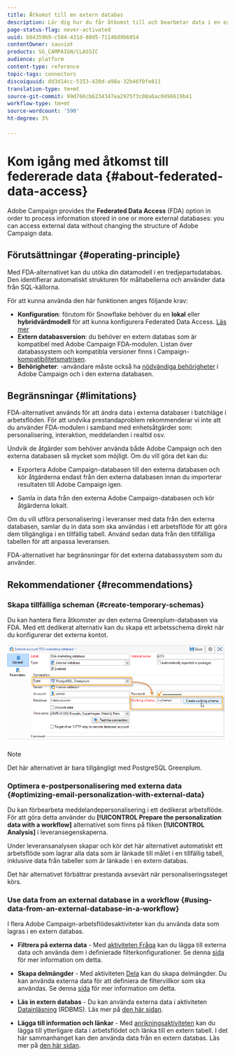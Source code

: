 ```yaml
---
title: Åtkomst till en extern databas
description: Lär dig hur du får åtkomst till och bearbetar data i en extern databas
page-status-flag: never-activated
uuid: b84359b9-c584-431d-80d5-71146d9b6854
contentOwner: sauviat
products: SG_CAMPAIGN/CLASSIC
audience: platform
content-type: reference
topic-tags: connectors
discoiquuid: dd3d14cc-5153-428d-a98a-32b46f0fe811
translation-type: tm+mt
source-git-commit: 99d766cb6234347ea2975f3c08a6ac0496619b41
workflow-type: tm+mt
source-wordcount: '590'
ht-degree: 3%

---
```



# Kom igång med åtkomst till federerade data {#about-federated-data-access}

Adobe Campaign provides the **Federated Data Access** (FDA) option in order to process information stored in one or more external databases: you can access external data without changing the structure of Adobe Campaign data.

## Förutsättningar {#operating-principle}

Med FDA-alternativet kan du utöka din datamodell i en tredjepartsdatabas. Den identifierar automatiskt strukturen för måltabellerna och använder data från SQL-källorna.

För att kunna använda den här funktionen anges följande krav:

* **Konfiguration**: förutom för Snowflake behöver du en **lokal** eller **hybridvärdmodell** för att kunna konfigurera Federated Data Access. [Läs mer](../../installation/using/hosting-models.md)
* **Extern databasversion**: du behöver en extern databas som är kompatibel med Adobe Campaign FDA-modulen. Listan över databassystem och kompatibla versioner finns i Campaign- [kompatibilitetsmatrisen](../../rn/using/compatibility-matrix.md#FederatedDataAccessFDA).
* **Behörigheter**: -användare måste också ha [nödvändiga behörigheter](../../installation/using/remote-database-access-rights.md) i Adobe Campaign och i den externa databasen.

## Begränsningar {#limitations}

FDA-alternativet används för att ändra data i externa databaser i batchläge i arbetsflöden. För att undvika prestandaproblem rekommenderar vi inte att du använder FDA-modulen i samband med enhetsåtgärder som: personalisering, interaktion, meddelanden i realtid osv.

Undvik de åtgärder som behöver använda både Adobe Campaign och den externa databasen så mycket som möjligt. Om du vill göra det kan du:

* Exportera Adobe Campaign-databasen till den externa databasen och kör åtgärderna endast från den externa databasen innan du importerar resultaten till Adobe Campaign igen.

* Samla in data från den externa Adobe Campaign-databasen och kör åtgärderna lokalt.

Om du vill utföra personalisering i leveranser med data från den externa databasen, samlar du in data som ska användas i ett arbetsflöde för att göra dem tillgängliga i en tillfällig tabell. Använd sedan data från den tillfälliga tabellen för att anpassa leveransen.

FDA-alternativet har begränsningar för det externa databassystem som du använder.

## Rekommendationer {#recommendations}

### Skapa tillfälliga scheman {#create-temporary-schemas}

Du kan hantera flera åtkomster av den externa Greenplum-databasen via FDA. Med ett dedikerat alternativ kan du skapa ett arbetsschema direkt när du konfigurerar det externa kontot.

![](assets/fda_work_table.png)

>[!NOTE]
>
>Det här alternativet är bara tillgängligt med PostgreSQL Greenplum.

### Optimera e-postpersonalisering med externa data {#optimizing-email-personalization-with-external-data}

Du kan förbearbeta meddelandepersonalisering i ett dedikerat arbetsflöde. För att göra detta använder du **[!UICONTROL Prepare the personalization data with a workflow]** alternativet som finns på fliken **[!UICONTROL Analysis]** i leveransegenskaperna.

Under leveransanalysen skapar och kör det här alternativet automatiskt ett arbetsflöde som lagrar alla data som är länkade till målet i en tillfällig tabell, inklusive data från tabeller som är länkade i en extern databas.

Det här alternativet förbättrar prestanda avsevärt när personaliseringssteget körs.

### Use data from an external database in a workflow {#using-data-from-an-external-database-in-a-workflow}

I flera Adobe Campaign-arbetsflödesaktiviteter kan du använda data som lagras i en extern databas.

* **Filtrera på externa data** - Med [aktiviteten Fråga](../../workflow/using/targeting-data.md#selecting-data) kan du lägga till externa data och använda dem i definierade filterkonfigurationer. Se denna [sida](../../workflow/using/targeting-data.md#selecting-data) för mer information om detta.

* **Skapa delmängder** - Med aktiviteten [Dela](../../workflow/using/split.md) kan du skapa delmängder. Du kan använda externa data för att definiera de filtervillkor som ska användas. Se denna [sida](../../workflow/using/split.md) för mer information om detta.

* **Läs in extern databas** - Du kan använda externa data i aktiviteten [Datainläsning](../../workflow/using/data-loading--rdbms-.md) (RDBMS). Läs mer på [den här sidan](../../workflow/using/data-loading--rdbms-.md).

* **Lägga till information och länkar** - Med [anrikningsaktiviteten](../../workflow/using/enrichment.md) kan du lägga till ytterligare data i arbetsflödet och länka till en extern tabell. I det här sammanhanget kan den använda data från en extern databas. Läs mer på [den här sidan](../../workflow/using/enrichment.md).
